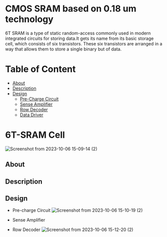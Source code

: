 # CMOS SRAM based on 0.18 um technology
6T SRAM is a type of static random-access commonly used in modern integrated circuits for storing data.It gets its name from its basic storage cell, which consists of six transistors. These six transistors are arranged in a way that allows them to store a single binary but of data.

# Table of Content
- [About](#section-1)
- [Description](#section-2) 
- [Design](#section-2)
  - [Pre-Charge Circuit](#subsection-1-1)
  - [Sense Amplifier](#subsection-1-2)
  - [Row Decoder](#subsection-1-3)
  - [Data Driver](#subsection-1-4)

# 6T-SRAM Cell
![Screenshot from 2023-10-06 15-09-14 (2)](https://github.com/Subha175/SRAM/assets/123578848/b6b991b8-07eb-4c6e-b3ef-06f04df5b324)

## About
## Description
## Design

- Pre-charge Circuit
![Screenshot from 2023-10-06 15-10-19 (2)](https://github.com/Subha175/SRAM/assets/123578848/6921211c-5133-4213-b052-3e8a6ecd2fad)
- Sense Amplifier

- Row Decoder
![Screenshot from 2023-10-06 15-12-20 (2)](https://github.com/Subha175/SRAM/assets/123578848/04183ac3-8080-4dda-9091-da67748e78d3)



  






